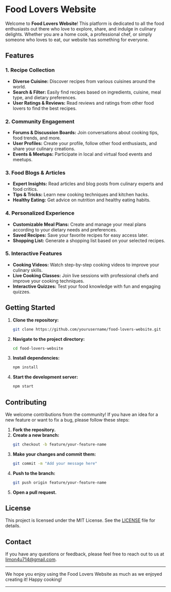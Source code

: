 
# Food Lovers Website

Welcome to **Food Lovers Website**! This platform is dedicated to all the food enthusiasts out there who love to explore, share, and indulge in culinary delights. Whether you are a home cook, a professional chef, or simply someone who loves to eat, our website has something for everyone.

## Features

### 1. Recipe Collection
- **Diverse Cuisine:** Discover recipes from various cuisines around the world.
- **Search & Filter:** Easily find recipes based on ingredients, cuisine, meal type, and dietary preferences.
- **User Ratings & Reviews:** Read reviews and ratings from other food lovers to find the best recipes.

### 2. Community Engagement
- **Forums & Discussion Boards:** Join conversations about cooking tips, food trends, and more.
- **User Profiles:** Create your profile, follow other food enthusiasts, and share your culinary creations.
- **Events & Meetups:** Participate in local and virtual food events and meetups.

### 3. Food Blogs & Articles
- **Expert Insights:** Read articles and blog posts from culinary experts and food critics.
- **Tips & Tricks:** Learn new cooking techniques and kitchen hacks.
- **Healthy Eating:** Get advice on nutrition and healthy eating habits.

### 4. Personalized Experience
- **Customizable Meal Plans:** Create and manage your meal plans according to your dietary needs and preferences.
- **Saved Recipes:** Save your favorite recipes for easy access later.
- **Shopping List:** Generate a shopping list based on your selected recipes.

### 5. Interactive Features
- **Cooking Videos:** Watch step-by-step cooking videos to improve your culinary skills.
- **Live Cooking Classes:** Join live sessions with professional chefs and improve your cooking techniques.
- **Interactive Quizzes:** Test your food knowledge with fun and engaging quizzes.

## Getting Started

1. **Clone the repository:**
   ```bash
   git clone https://github.com/yourusername/food-lovers-website.git
   ```
2. **Navigate to the project directory:**
   ```bash
   cd food-lovers-website
   ```
3. **Install dependencies:**
   ```bash
   npm install
   ```
4. **Start the development server:**
   ```bash
   npm start
   ```

## Contributing

We welcome contributions from the community! If you have an idea for a new feature or want to fix a bug, please follow these steps:

1. **Fork the repository.**
2. **Create a new branch:**
   ```bash
   git checkout -b feature/your-feature-name
   ```
3. **Make your changes and commit them:**
   ```bash
   git commit -m "Add your message here"
   ```
4. **Push to the branch:**
   ```bash
   git push origin feature/your-feature-name
   ```
5. **Open a pull request.**

## License

This project is licensed under the MIT License. See the [LICENSE](LICENSE) file for details.

## Contact

If you have any questions or feedback, please feel free to reach out to us at <a href="mailto:limon4u714@gmail.com">limon4u714@gmail.com</a>.

---

We hope you enjoy using the Food Lovers Website as much as we enjoyed creating it! Happy cooking!

---

